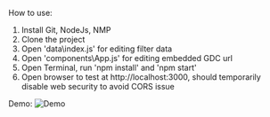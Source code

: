 How to use:
1. Install Git, NodeJs, NMP
2. Clone the project
3. Open 'data\index.js' for editing filter data
4. Open 'components\App.js' for editing embedded GDC url
5. Open Terminal, run 'npm install' and 'npm start'
6. Open browser to test at http://localhost:3000, should temporarily disable web security to avoid CORS issue

Demo:
![Demo](https://github.com/naibinh/test-embedded-dashboard/demo.png)

